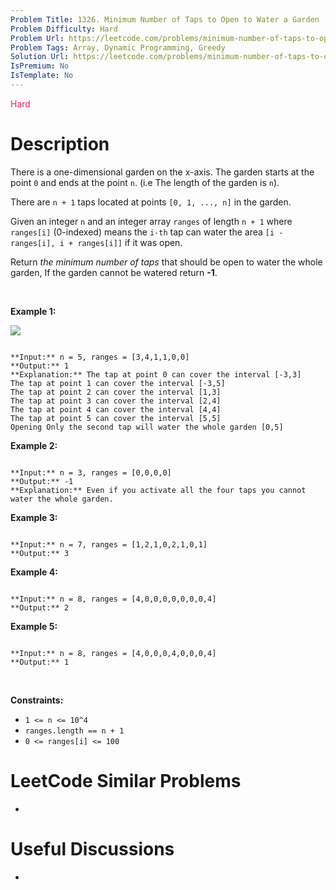 ```yaml
---
Problem Title: 1326. Minimum Number of Taps to Open to Water a Garden
Problem Difficulty: Hard
Problem Url: https://leetcode.com/problems/minimum-number-of-taps-to-open-to-water-a-garden/
Problem Tags: Array, Dynamic Programming, Greedy
Solution Url: https://leetcode.com/problems/minimum-number-of-taps-to-open-to-water-a-garden/solution/
IsPremium: No
IsTemplate: No
---
```


<span style="color: rgb(233, 30, 99);">Hard</span>

# Description

There is a one-dimensional garden on the x-axis. The garden starts at the point `0` and ends at the point `n`. (i.e The length of the garden is `n`).


There are `n + 1` taps located at points `[0, 1, ..., n]` in the garden.


Given an integer `n` and an integer array `ranges` of length `n + 1` where `ranges[i]` (0-indexed) means the `i-th` tap can water the area `[i - ranges[i], i + ranges[i]]` if it was open.


Return *the minimum number of taps* that should be open to water the whole garden, If the garden cannot be watered return **-1**.


 


**Example 1:**


![](https://assets.leetcode.com/uploads/2020/01/16/1685_example_1.png)

```

**Input:** n = 5, ranges = [3,4,1,1,0,0]
**Output:** 1
**Explanation:** The tap at point 0 can cover the interval [-3,3]
The tap at point 1 can cover the interval [-3,5]
The tap at point 2 can cover the interval [1,3]
The tap at point 3 can cover the interval [2,4]
The tap at point 4 can cover the interval [4,4]
The tap at point 5 can cover the interval [5,5]
Opening Only the second tap will water the whole garden [0,5]

```

**Example 2:**



```

**Input:** n = 3, ranges = [0,0,0,0]
**Output:** -1
**Explanation:** Even if you activate all the four taps you cannot water the whole garden.

```

**Example 3:**



```

**Input:** n = 7, ranges = [1,2,1,0,2,1,0,1]
**Output:** 3

```

**Example 4:**



```

**Input:** n = 8, ranges = [4,0,0,0,0,0,0,0,4]
**Output:** 2

```

**Example 5:**



```

**Input:** n = 8, ranges = [4,0,0,0,4,0,0,0,4]
**Output:** 1

```

 


**Constraints:**


* `1 <= n <= 10^4`
* `ranges.length == n + 1`
* `0 <= ranges[i] <= 100`




# LeetCode Similar Problems

- []()

# Useful Discussions

- []()
